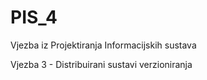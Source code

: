 PIS_4
=====

Vjezba iz Projektiranja Informacijskih sustava

Vjezba 3 - Distribuirani sustavi verzioniranja

